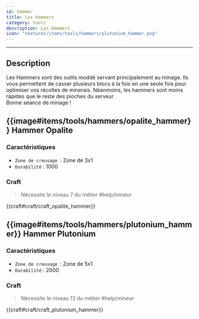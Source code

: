 ```yaml
---
id: hammer
title: Les Hammers
category: tools
description: Les Hammers
icon: "textures/items/tools/hammers/plutonium_hammer.png"
---
```

___
## Description   
Les Hammers sont des outils moddé servant principalement au minage. 
Ils vous permettent de casser plusieurs blocs à la fois en une seule fois pour optimiser vos récoltes de minerais. 
Néanmoins, les hammers sont moins rapides que le reste des pioches du serveur.   
Bonne séance de minage ! 

## {{image#items/tools/hammers/opalite_hammer}} Hammer Opalite

### Caractéristiques

- ``Zone de creusage ``: Zone de 3x1
- ``Durabilité`` : 1000

### Craft 

> Nécessite le niveau 7 du métier #help/mineur

{{craft#craft/craft_opalite_hammer}} 

## {{image#items/tools/hammers/plutonium_hammer}} Hammer Plutonium

### Caractéristiques

- ``Zone de creusage ``: Zone de 5x1
- ``Durabilité`` : 2000

### Craft 

> Nécessite le niveau 13 du métier #help/mineur

{{craft#craft/craft_plutonium_hammer}} 
